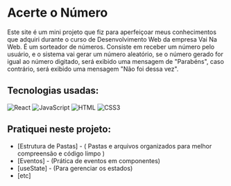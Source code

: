 # Acerte o Número 

Este site é um mini projeto que fiz para aperfeiçoar meus conhecimentos que adquiri durante o curso de Desenvolvimento Web da empresa Vai Na Web. É um sorteador de números. Consiste em receber um número pelo usuário, e o sistema vai gerar um número aleatório, se o número gerado for igual ao número digitado, será exibido uma mensagem de "Parabéns", caso contrário, será exibido uma mensagem "Não foi dessa vez". 

## Tecnologias usadas:

<img src="https://img.shields.io/badge/React-20232A?style=for-the-badge&logo=react&logoColor=61DAFB" alt="React"/>

<img src="https://img.shields.io/badge/JavaScript-F7DF1E?style=for-the-badge&logo=javascript&logoColor=black" alt="JavaScript"/>

<img src="https://img.shields.io/badge/HTML5-E34F26?style=for-the-badge&logo=html5&logoColor=white" alt="HTML"/>

<img src="https://img.shields.io/badge/CSS-239120?&style=for-the-badge&logo=css3&logoColor=white" alt="CSS3"/>

## Pratiquei neste projeto:

- [Estrutura de Pastas] - ( Pastas e arquivos organizados para melhor compreensão e código limpo )
- [Eventos] - (Prática de eventos em componentes)
- [useState] - (Para gerenciar os estados)
- [etc]

